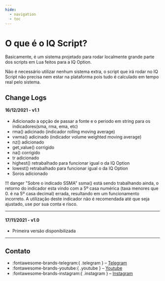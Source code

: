 ```yaml
---
hide:
  - navigation
  - toc
---
```


# O que é o IQ Script?

Basicamente, é um sistema projetado para rodar localmente grande parte dos scripts em Lua feitos para a IQ Option.

Não é necessário utilizar nenhum sistema extra, o script que irá rodar no IQ Script não precisa nem estar na plataforma pois tudo é calculado em tempo real pelo sistema.


## Change Logs

#### 16/12/2021 - v1.1

* Adicionado a opção de passar a fonte e o periodo em string para os indicadores(sma, rma, ema, etc)
* rma() adicinado (indicador rolling moving average)
* vwma() adicinado (indicador volume weighted moving average)
* nz() adicionado
* get_value() corrigido
* na() corrigido
* tr adicionado
* highest() retrabalhado para funcionar igual o da IQ Option
* lowest() retrabalhado para funcionar igual o da IQ Option
* Soros adicionado

!!! danger "Sobre o indicado SSMA"
	ssma() está sendo trabalhando ainda, o retorno do indicador esta vindo com a 5º casa numérica (taxa menores que 0. é na 5º casa decimal) errada, resultando em um funcionamento incorreto.
	A utilização deste indicador não é recomendada até que seja ajustado, use por sua conta e risco.

----

#### 17/11/2021 - v1.0

* Primeira versão disponibilizada

----

## Contato

-  :fontawesome-brands-telegram:{ .telegram } – [Telegram ](https://t.me/iqcoding_vip)
-  :fontawesome-brands-youtube:{ .youtube } – [Youtube ](https://t.me/iqcoding_vip)
-  :fontawesome-brands-instagram:{ .instagram } – [Instagram ](https://instagram.com/iq.coding)
